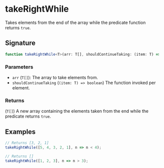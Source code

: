 # takeRightWhile

Takes elements from the end of the array while the predicate function returns `true`.

## Signature

```typescript
function takeRightWhile<T>(arr: T[], shouldContinueTaking: (item: T) => boolean): T[]
```

### Parameters 

- `arr` (`T[]`): The array to take elements from.
- `shouldContinueTaking` (`(item: T) => boolean`) The function invoked per element.

### Returns

(`T[]`) A new array containing the elements taken from the end while the predicate returns `true`.


## Examples

```typescript
// Returns [3, 2, 1]
takeRightWhile([5, 4, 3, 2, 1], n => n < 4);

// Returns []
takeRightWhile([1, 2, 3], n => n > 3);
```